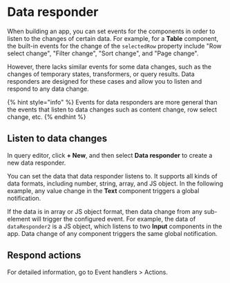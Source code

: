 # Data responder

When building an app, you can set events for the components in order to listen to the changes of certain data. For example, for a **Table** component, the built-in events for the change of the `selectedRow` property include "Row select change", "Filter change", "Sort change", and "Page change".

However, there lacks similar events for some data changes, such as the changes of temporary states, transformers, or query results. Data responders are designed for these cases and allow you to listen and respond to any data change.

{% hint style="info" %}
Events for data responders are more general than the events that listen to data changes such as content change, row select change, etc.
{% endhint %}

## Listen to data changes

In query editor, click **+ New**, and then select **Data responder** to create a new data responder.

You can set the data that data responder listens to. It supports all kinds of data formats, including number, string, array, and JS object. In the following example, any value change in the **Text** component triggers a global notification.

If the data is in array or JS object format, then data change from any sub-element will trigger the configured event. For example, the data of `dataResponder2` is a JS object, which listens to two **Input** components in the app. Data change of any component triggers the same global notification.

## Respond actions

For detailed information, go to Event handlers > Actions.
